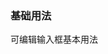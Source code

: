### 基础用法

可编辑输入框基本用法
<source-block>
    <template v-slot:comp>
        <press-row>
            <inherit-autocomplete-demo1/>
        </press-row>
    </template>
    <template v-slot:code>
        <source-code lang="vue" url="/inherit-autocomplete/inherit-autocomplete-demo1.vue"/>
    </template>
</source-block>